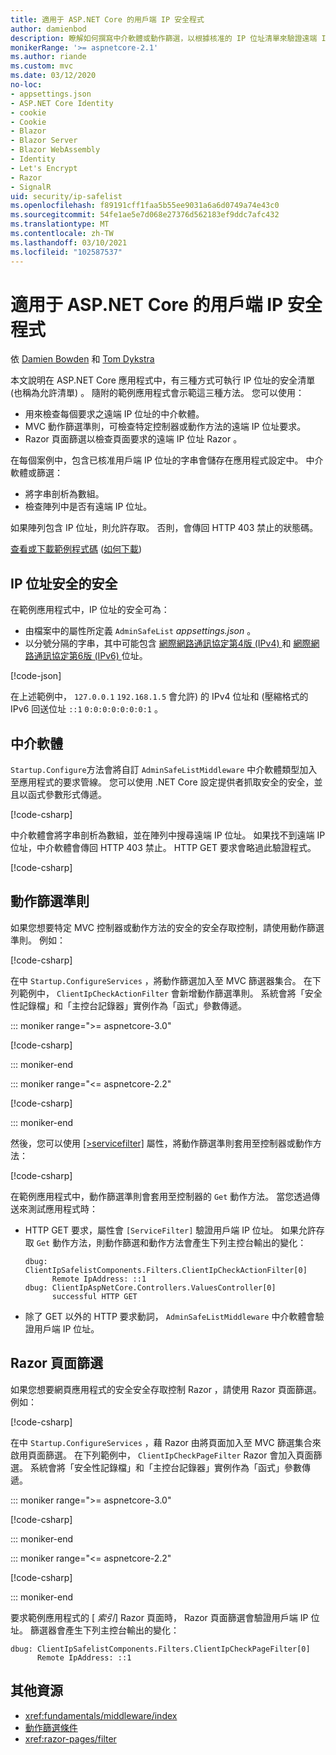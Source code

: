 ```yaml
---
title: 適用于 ASP.NET Core 的用戶端 IP 安全程式
author: damienbod
description: 瞭解如何撰寫中介軟體或動作篩選，以根據核准的 IP 位址清單來驗證遠端 IP 位址。
monikerRange: '>= aspnetcore-2.1'
ms.author: riande
ms.custom: mvc
ms.date: 03/12/2020
no-loc:
- appsettings.json
- ASP.NET Core Identity
- cookie
- Cookie
- Blazor
- Blazor Server
- Blazor WebAssembly
- Identity
- Let's Encrypt
- Razor
- SignalR
uid: security/ip-safelist
ms.openlocfilehash: f89191cff1faa5b55ee9031a6a6d0749a74e43c0
ms.sourcegitcommit: 54fe1ae5e7d068e27376d562183ef9ddc7afc432
ms.translationtype: MT
ms.contentlocale: zh-TW
ms.lasthandoff: 03/10/2021
ms.locfileid: "102587537"
---
```

# <a name="client-ip-safelist-for-aspnet-core"></a>適用于 ASP.NET Core 的用戶端 IP 安全程式

依 [Damien Bowden](https://twitter.com/damien_bod) 和 [Tom Dykstra](https://github.com/tdykstra)
 
本文說明在 ASP.NET Core 應用程式中，有三種方式可執行 IP 位址的安全清單 (也稱為允許清單) 。 隨附的範例應用程式會示範這三種方法。 您可以使用：

* 用來檢查每個要求之遠端 IP 位址的中介軟體。
* MVC 動作篩選準則，可檢查特定控制器或動作方法的遠端 IP 位址要求。
* Razor 頁面篩選以檢查頁面要求的遠端 IP 位址 Razor 。

在每個案例中，包含已核准用戶端 IP 位址的字串會儲存在應用程式設定中。 中介軟體或篩選：

* 將字串剖析為數組。 
* 檢查陣列中是否有遠端 IP 位址。

如果陣列包含 IP 位址，則允許存取。 否則，會傳回 HTTP 403 禁止的狀態碼。

[查看或下載範例程式碼](https://github.com/dotnet/AspNetCore.Docs/tree/main/aspnetcore/security/ip-safelist/samples) ([如何下載](xref:index#how-to-download-a-sample)) 

## <a name="ip-address-safelist"></a>IP 位址安全的安全

在範例應用程式中，IP 位址的安全可為：

* 由檔案中的屬性所定義 `AdminSafeList` *appsettings.json* 。
* 以分號分隔的字串，其中可能包含 [網際網路通訊協定第4版 (IPv4) ](https://wikipedia.org/wiki/IPv4) 和 [網際網路通訊協定第6版 (IPv6) ](https://wikipedia.org/wiki/IPv6) 位址。

[!code-json[](ip-safelist/samples/3.x/ClientIpAspNetCore/appsettings.json?range=1-3&highlight=2)]

在上述範例中， `127.0.0.1` `192.168.1.5` 會允許) 的 IPv4 位址和 (壓縮格式的 IPv6 回送位址 `::1` `0:0:0:0:0:0:0:1` 。

## <a name="middleware"></a>中介軟體

`Startup.Configure`方法會將自訂 `AdminSafeListMiddleware` 中介軟體類型加入至應用程式的要求管線。 您可以使用 .NET Core 設定提供者抓取安全的安全，並且以函式參數形式傳遞。

[!code-csharp[](ip-safelist/samples/3.x/ClientIpAspNetCore/Startup.cs?name=snippet_ConfigureAddMiddleware)]

中介軟體會將字串剖析為數組，並在陣列中搜尋遠端 IP 位址。 如果找不到遠端 IP 位址，中介軟體會傳回 HTTP 403 禁止。 HTTP GET 要求會略過此驗證程式。

[!code-csharp[](ip-safelist/samples/Shared/ClientIpSafelistComponents/Middlewares/AdminSafeListMiddleware.cs?name=snippet_ClassOnly)]

## <a name="action-filter"></a>動作篩選準則

如果您想要特定 MVC 控制器或動作方法的安全的安全存取控制，請使用動作篩選準則。 例如：

[!code-csharp[](ip-safelist/samples/Shared/ClientIpSafelistComponents/Filters/ClientIpCheckActionFilter.cs?name=snippet_ClassOnly)]

在中 `Startup.ConfigureServices` ，將動作篩選加入至 MVC 篩選器集合。 在下列範例中， `ClientIpCheckActionFilter` 會新增動作篩選準則。 系統會將「安全性記錄檔」和「主控台記錄器」實例作為「函式」參數傳遞。

::: moniker range=">= aspnetcore-3.0"

[!code-csharp[](ip-safelist/samples/3.x/ClientIpAspNetCore/Startup.cs?name=snippet_ConfigureServicesActionFilter)]

::: moniker-end

::: moniker range="<= aspnetcore-2.2"

[!code-csharp[](ip-safelist/samples/2.x/ClientIpAspNetCore/Startup.cs?name=snippet_ConfigureServicesActionFilter)]

::: moniker-end

然後，您可以使用 [[>servicefilter]](xref:Microsoft.AspNetCore.Mvc.ServiceFilterAttribute) 屬性，將動作篩選準則套用至控制器或動作方法：

[!code-csharp[](ip-safelist/samples/3.x/ClientIpAspNetCore/Controllers/ValuesController.cs?name=snippet_ActionFilter&highlight=1)]

在範例應用程式中，動作篩選準則會套用至控制器的 `Get` 動作方法。 當您透過傳送來測試應用程式時：

* HTTP GET 要求，屬性會 `[ServiceFilter]` 驗證用戶端 IP 位址。 如果允許存取 `Get` 動作方法，則動作篩選和動作方法會產生下列主控台輸出的變化：

    ```
    dbug: ClientIpSafelistComponents.Filters.ClientIpCheckActionFilter[0]
          Remote IpAddress: ::1
    dbug: ClientIpAspNetCore.Controllers.ValuesController[0]
          successful HTTP GET    
    ```

* 除了 GET 以外的 HTTP 要求動詞， `AdminSafeListMiddleware` 中介軟體會驗證用戶端 IP 位址。

## <a name="razor-pages-filter"></a>Razor 頁面篩選

如果您想要網頁應用程式的安全安全存取控制 Razor ，請使用 Razor 頁面篩選。 例如：

[!code-csharp[](ip-safelist/samples/Shared/ClientIpSafelistComponents/Filters/ClientIpCheckPageFilter.cs?name=snippet_ClassOnly)]

在中 `Startup.ConfigureServices` ，藉 Razor 由將頁面加入至 MVC 篩選集合來啟用頁面篩選。 在下列範例中， `ClientIpCheckPageFilter` Razor 會加入頁面篩選。 系統會將「安全性記錄檔」和「主控台記錄器」實例作為「函式」參數傳遞。

::: moniker range=">= aspnetcore-3.0"

[!code-csharp[](ip-safelist/samples/3.x/ClientIpAspNetCore/Startup.cs?name=snippet_ConfigureServicesPageFilter)]

::: moniker-end

::: moniker range="<= aspnetcore-2.2"

[!code-csharp[](ip-safelist/samples/2.x/ClientIpAspNetCore/Startup.cs?name=snippet_ConfigureServicesPageFilter)]

::: moniker-end

要求範例應用程式的 [ *索引*] Razor 頁面時， Razor 頁面篩選會驗證用戶端 IP 位址。 篩選器會產生下列主控台輸出的變化：

```
dbug: ClientIpSafelistComponents.Filters.ClientIpCheckPageFilter[0]
      Remote IpAddress: ::1
```

## <a name="additional-resources"></a>其他資源

* <xref:fundamentals/middleware/index>
* [動作篩選條件](xref:mvc/controllers/filters#action-filters)
* <xref:razor-pages/filter>

